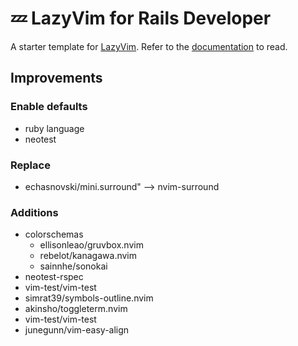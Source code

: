 # 💤 LazyVim for Rails Developer

A starter template for [LazyVim](https://github.com/LazyVim/LazyVim).
Refer to the [documentation](https://lazyvim.github.io/installation) to read.

## Improvements

### Enable defaults

-   ruby language
-   neotest

### Replace

-   echasnovski/mini.surround" --> nvim-surround

### Additions

-   colorschemas
    -   ellisonleao/gruvbox.nvim
    -   rebelot/kanagawa.nvim
    -   sainnhe/sonokai
-   neotest-rspec
-   vim-test/vim-test
-   simrat39/symbols-outline.nvim
-   akinsho/toggleterm.nvim
-   vim-test/vim-test
-   junegunn/vim-easy-align
